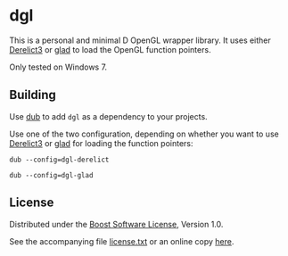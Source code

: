 # dgl

This is a personal and minimal D OpenGL wrapper library.
It uses either [Derelict3] or [glad] to load the OpenGL function pointers.

Only tested on Windows 7.

## Building

Use [dub] to add `dgl` as a dependency to your projects.

Use one of the two configuration, depending on whether you want to use
[Derelict3] or [glad] for loading the function pointers:

```
dub --config=dgl-derelict

dub --config=dgl-glad
```

## License

Distributed under the [Boost Software License][BoostLicense], Version 1.0.

See the accompanying file [license.txt](https://raw.github.com/AndrejMitrovic/dtk/master/license.txt) or an online copy [here][BoostLicense].

[dub]: http://code.dlang.org/download
[BoostLicense]: http://www.boost.org/LICENSE_1_0.txt
[Derelict3]: https://github.com/aldacron/Derelict3
[glad]: https://github.com/Dav1dde/glad
